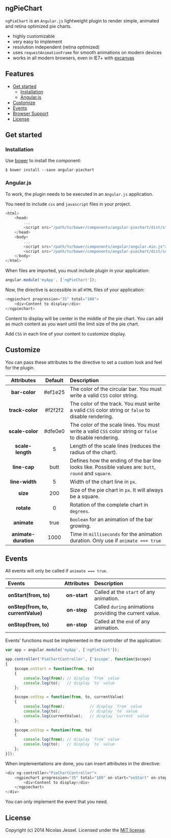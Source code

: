 ## ngPieChart

`ngPieChart` is an `Angular.js` lightweight plugin to render simple, animated and retina optimized pie charts.

* highly customizable
* very easy to implement
* resolution independent (retina optimized)
* uses `requestAnimationFrame` for smooth animations on modern devices
* works in all modern browsers, even in IE7+ with [excanvas](https://code.google.com/p/explorercanvas/wiki/Instructions)

## Features

* [Get started](#get-started)
    * [Installation](#installation)
    * [Angular.js](#angularjs)
* [Customize](#customize)
* [Events](#events)
* [Browser Support](#browser-support)
* [License](#license)

## Get started

### Installation

Use [bower](http://www.bower.io) to install the component:

```
$ bower install --save angular-piechart
```

### Angular.js

To work, the plugin needs to be executed in an `Angular.js` application.

You need to include `css` and `javascript` files in your project.

```javascript
<html>
    <head>
        ...
        <script src="/path/to/bower/components/angular-piechart/dist/styles/angular-piechart.min.css"></script>
    </head>
    <body>
        ...
        <script src="/path/to/bower/components/angular/angular.min.js"></script>
        <script src="/path/to/bower/components/angular-piechart/dist/scripts/angular-piechart.min.js"></script>
    </body>
</html>
```

When files are imported, you must include plugin in your application:

```javascript
angular.module('myApp', ['ngPieChart']);
```

Now, the directive is accessible in all `HTML` files of your application:

```javascript
<ngpiechart progression="35" total="100">
    <div>Content to display</div>
</ngpiechart>
```

Content to display will be center in the middle of the pie chart. You can add as much content as you want until the limit size of the pie chart.

Add `CSS` in each line of your content to customize display.

## Customize

You can pass these attributes to the directive to set a custom look and feel for the plugin.

| Attributes                  | Default       | Description
|:---------------------------:|:-------------:|:--------------
| **bar-color** | #ef1e25 | The color of the circular bar. You must write a valid `CSS` color string.
| **track-color** | #f2f2f2 | The color of the track. You must write a valid `CSS` color string or `false` to disable rendering.
| **scale-color** | #dfe0e0 | The color of the scale lines. You must write a valid `CSS` color string or `false` to disable rendering.
| **scale-length** | 5 | Length of the scale lines (reduces the radius of the chart).
| **line-cap** | butt | Defines how the ending of the bar line looks like. Possible values are: `butt`, `round` and `square`.
| **line-width** | 5 | Width of the chart line in `px`.
| **size** | 200 | Size of the pie chart in `px`. It will always be a square.
| **rotate** | 0 | Rotation of the complete chart in `degrees`.
| **animate** | true | `Boolean` for an animation of the bar growing.
| **animate-duration** | 1000 | Time in `milliseconds` for the animation duration. Only use if `animate === true`

## Events

All events will only be called if `animate === true`.

| Events                     | Attributes    | Description
|:---------------------------|:-------------:|:------------
| **onStart(from, to)** | **on-start** | Called at the `start` of any animation.
| **onStep(from, to, currentValue)** | **on-step** | Called `during` animations providing the current value.
| **onStop(from, to)** | **on-stop** | Called at the `end` of any animation.

Events' functions must be implemented in the controller of the application:

```javascript
var app = angular.module('myApp', ['ngPieChart']);

app.controller('PieChartController', ['$scope', function($scope)
{
    $scope.onStart = function(from, to)
    {
        console.log(from); // display `from` value
        console.log(to);   // display `to` value
    };

    $scope.onStep = function(from, to, currentValue)
    {
        console.log(from);           // display `from` value
        console.log(to);             // display `to` value
        console.log(currentValue);   // display `current` value
    };

    $scope.onStop = function(from, to)
    {
        console.log(from); // display `from` value
        console.log(to);   // display `to` value
    };
}]);
```

When implementations are done, you can insert attributes in the directive:

```javascript
<div ng-controller="PieChartController">
    <ngpiechart progression="35" total="100" on-start="onStart" on-step="onStep" on-stop="onStop">
        <div>Content to display</div>
    </ngpiechart>
</div>
```

You can only implement the event that you need.

## License
Copyright (c) 2014 Nicolas Jessel. Licensed under the [MIT license](https://github.com/njl07/angular-piechart/blob/master/LICENSE.md).
